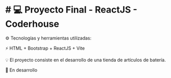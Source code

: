 # # :computer: Proyecto Final - ReactJS - Coderhouse

:gear: Tecnologías y herramientas utilizadas:

:zap: HTML + Bootstrap + ReactJS + Vite
<br/>

:bulb: El proyecto consiste en el desarrollo de una tienda de artículos de batería.
<br/>

:battery: En desarrollo
